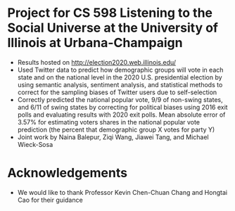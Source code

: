 # Project for CS 598 Listening to the Social Universe at the University of Illinois at Urbana-Champaign
- Results hosted on http://election2020.web.illinois.edu/
- Used Twitter data to predict how demographic groups will vote in each state and on the national level in the 2020 U.S. presidential election by using semantic analysis, sentiment analysis, and statistical methods to correct for the sampling biases of Twitter users due to self-selection
- Correctly predicted the national popular vote, 9/9 of non-swing states, and 6/11 of swing states by correcting for political biases using 2016 exit polls and evaluating results with 2020 exit polls. Mean absolute error of 3.57% for estimating voters shares in the national popular vote prediction (the percent that demographic group X votes for party Y)
- Joint work by Naina Balepur, Ziqi Wang, Jiawei Tang, and Michael Wieck-Sosa
# Acknowledgements
- We would like to thank Professor Kevin Chen-Chuan Chang and Hongtai Cao for their guidance
